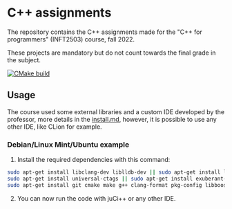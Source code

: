 # C++ assignments

The repository contains the C++ assignments made for the "C++ for programmers" (INFT2503) course, fall 2022.

These projects are mandatory but do not count towards the final grade in the subject.

[![CMake build](https://github.com/Marko19907/CPP-assignments/actions/workflows/build.yml/badge.svg?branch=main)](https://github.com/Marko19907/CPP-assignments/actions/workflows/build.yml)

## Usage

The course used some external libraries and a custom IDE developed by the professor, more details in the [install.md](/install.md), however, it is possible to use any other IDE, like CLion for example. 

### Debian/Linux Mint/Ubuntu example

1. Install the required dependencies with this command:

```sh
sudo apt-get install libclang-dev liblldb-dev || sudo apt-get install libclang-6.0-dev liblldb-6.0-dev || sudo apt-get install libclang-4.0-dev liblldb-4.0-dev || sudo apt-get install libclang-3.8-dev liblldb-3.8-dev
sudo apt-get install universal-ctags || sudo apt-get install exuberant-ctags
sudo apt-get install git cmake make g++ clang-format pkg-config libboost-filesystem-dev libboost-serialization-dev libgtksourceviewmm-3.0-dev aspell-en libaspell-dev libgit2-dev
```

2. You can now run the code with juCi++ or any other IDE.
